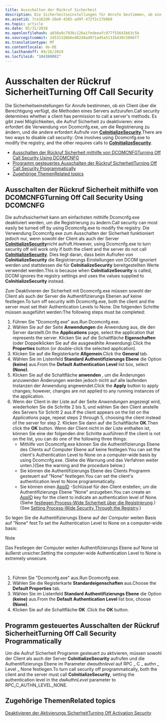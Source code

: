 ```yaml
---
title: Ausschalten der Rückruf Sicherheit
description: Die Sicherheitseinstellungen für Anrufe bestimmen, ob ein Client über die Berechtigung verfügt, die Methoden eines Servers aufzurufen. Es gibt zwei Möglichkeiten, die Aufruf Sicherheit zu deaktivieren. dazu gehört das Verwenden von Dcomcnfg.exe, um die Registrierung zu ändern, und das andere erfordert Aufrufe von CoInitializeSecurity.
ms.assetid: 7ce162d0-20e0-4385-ad9f-472f2c17b060
ms.topic: article
ms.date: 05/31/2018
ms.openlocfilehash: a838a9c7936c126a1fedeeafc977f55641b63c5b
ms.sourcegitcommit: 2d531328b6ed82d4ad971a45a5131b430c5866f7
ms.translationtype: MT
ms.contentlocale: de-DE
ms.lasthandoff: 09/16/2019
ms.locfileid: "104388082"
---
```

# <a name="turning-off-call-security"></a><span data-ttu-id="86395-104">Ausschalten der Rückruf Sicherheit</span><span class="sxs-lookup"><span data-stu-id="86395-104">Turning Off Call Security</span></span>

<span data-ttu-id="86395-105">Die Sicherheitseinstellungen für Anrufe bestimmen, ob ein Client über die Berechtigung verfügt, die Methoden eines Servers aufzurufen.</span><span class="sxs-lookup"><span data-stu-id="86395-105">Call security determines whether a client has permission to call a server's methods.</span></span> <span data-ttu-id="86395-106">Es gibt zwei Möglichkeiten, die Aufruf Sicherheit zu deaktivieren: eine erfordert die Verwendung von Dcomcnfg.exe, um die Registrierung zu ändern, und die andere erfordert Aufrufe von [**CoInitializeSecurity**](/windows/desktop/api/combaseapi/nf-combaseapi-coinitializesecurity).</span><span class="sxs-lookup"><span data-stu-id="86395-106">There are two ways to disable call security: One involves using Dcomcnfg.exe to modify the registry, and the other requires calls to [**CoInitializeSecurity**](/windows/desktop/api/combaseapi/nf-combaseapi-coinitializesecurity).</span></span>

-   [<span data-ttu-id="86395-107">Ausschalten der Rückruf Sicherheit mithilfe von DCOMCNFG</span><span class="sxs-lookup"><span data-stu-id="86395-107">Turning Off Call Security Using DCOMCNFG</span></span>](#turning-off-call-security-using-dcomcnfg)
-   [<span data-ttu-id="86395-108">Programm gesteuertes Ausschalten der Rückruf Sicherheit</span><span class="sxs-lookup"><span data-stu-id="86395-108">Turning Off Call Security Programmatically</span></span>](#turning-off-call-security-programmatically)
-   [<span data-ttu-id="86395-109">Zugehörige Themen</span><span class="sxs-lookup"><span data-stu-id="86395-109">Related topics</span></span>](#related-topics)

## <a name="turning-off-call-security-using-dcomcnfg"></a><span data-ttu-id="86395-110">Ausschalten der Rückruf Sicherheit mithilfe von DCOMCNFG</span><span class="sxs-lookup"><span data-stu-id="86395-110">Turning Off Call Security Using DCOMCNFG</span></span>

<span data-ttu-id="86395-111">Die aufrufssicherheit kann am einfachsten mithilfe Dcomcnfg.exe deaktiviert werden, um die Registrierung zu ändern.</span><span class="sxs-lookup"><span data-stu-id="86395-111">Call security can most easily be turned off by using Dcomcnfg.exe to modify the registry.</span></span> <span data-ttu-id="86395-112">Die Verwendung Dcomcnfg.exe zum Ausschalten der Sicherheit funktioniert jedoch nur, wenn sowohl der Client als auch der Server [**CoInitializeSecurity**](/windows/desktop/api/combaseapi/nf-combaseapi-coinitializesecurity)nicht aufruft.</span><span class="sxs-lookup"><span data-stu-id="86395-112">However, using Dcomcnfg.exe to turn security off will work only if both the client and the server do not call [**CoInitializeSecurity**](/windows/desktop/api/combaseapi/nf-combaseapi-coinitializesecurity).</span></span> <span data-ttu-id="86395-113">Dies liegt daran, dass beim Aufrufen von **CoInitializeSecurity** die Registrierungs Einstellungen von DCOM ignoriert werden und stattdessen die für **CoInitializeSecurity** bereitgestellten Werte verwendet werden.</span><span class="sxs-lookup"><span data-stu-id="86395-113">This is because when **CoInitializeSecurity** is called, DCOM ignores the registry settings and uses the values supplied to **CoInitializeSecurity** instead.</span></span>

<span data-ttu-id="86395-114">Zum Deaktivieren der Sicherheit mit Dcomcnfg.exe müssen sowohl der Client als auch der Server die Authentifizierungs Ebenen auf keine festlegen.</span><span class="sxs-lookup"><span data-stu-id="86395-114">To turn off security with Dcomcnfg.exe, both the client and the server must set their Authentication Levels to None.</span></span> <span data-ttu-id="86395-115">Die folgenden Schritte müssen ausgeführt werden:</span><span class="sxs-lookup"><span data-stu-id="86395-115">The following steps must be completed:</span></span>

1.  <span data-ttu-id="86395-116">Führen Sie "Dcomcnfg.exe" aus.</span><span class="sxs-lookup"><span data-stu-id="86395-116">Run Dcomcnfg.exe.</span></span>
2.  <span data-ttu-id="86395-117">Wählen Sie auf der Seite **Anwendungen** die Anwendung aus, die den Server darstellt.</span><span class="sxs-lookup"><span data-stu-id="86395-117">On the **Applications** page, select the application that represents the server.</span></span> <span data-ttu-id="86395-118">Klicken Sie auf die Schaltfläche **Eigenschaften** (oder Doppelklicken Sie auf die ausgewählte Anwendung).</span><span class="sxs-lookup"><span data-stu-id="86395-118">Click the **Properties** button (or double-click the selected application).</span></span>
3.  <span data-ttu-id="86395-119">Klicken Sie auf die Registerkarte **Allgemein**.</span><span class="sxs-lookup"><span data-stu-id="86395-119">Click the **General** tab.</span></span>
4.  <span data-ttu-id="86395-120">Wählen Sie im Listenfeld **Standard Authentifizierungs Ebene** die Option **(keine)** aus.</span><span class="sxs-lookup"><span data-stu-id="86395-120">From the **Default Authentication Level** list box, select **(None)**.</span></span>
5.  <span data-ttu-id="86395-121">Klicken Sie auf die Schaltfläche **anwenden** , um die Änderungen anzuwenden Änderungen werden jedoch nicht auf alle laufenden Instanzen der Anwendung angewendet.</span><span class="sxs-lookup"><span data-stu-id="86395-121">Click the **Apply** button to apply changes; however, changes are not applied to any running instances of the application.</span></span>
6.  <span data-ttu-id="86395-122">Wenn der Client in der Liste auf der Seite *Anwendungen* angezeigt wird, wiederholen Sie die Schritte 2 bis 5, und wählen Sie den Client anstelle des Servers für Schritt 2 aus.</span><span class="sxs-lookup"><span data-stu-id="86395-122">If the client appears on the list on the *Applications* page, repeat steps 2 through 5, choosing the client instead of the server for step 2.</span></span> <span data-ttu-id="86395-123">Klicken Sie dann auf die Schaltfläche **OK**.</span><span class="sxs-lookup"><span data-stu-id="86395-123">Then click the **OK** button.</span></span> <span data-ttu-id="86395-124">Wenn der Client nicht in der Liste enthalten ist, können Sie eine der folgenden drei Schritte ausführen:</span><span class="sxs-lookup"><span data-stu-id="86395-124">If the client is not on the list, you can do one of the following three things:</span></span>
    -   <span data-ttu-id="86395-125">Mithilfe von Dcomcnfg.exe können Sie die Authentifizierungs Ebene des Clients auf Computer Ebene auf keine festlegen.</span><span class="sxs-lookup"><span data-stu-id="86395-125">You can set the client's Authentication Level to None on a computer-wide basis by using Dcomcnfg.exe.</span></span> <span data-ttu-id="86395-126">(Siehe die Warnung und das Verfahren weiter unten.)</span><span class="sxs-lookup"><span data-stu-id="86395-126">(See the warning and the procedure below.)</span></span>
    -   <span data-ttu-id="86395-127">Sie können die Authentifizierungs Ebene des Clients Programm gesteuert auf "None" festlegen.</span><span class="sxs-lookup"><span data-stu-id="86395-127">You can set the client's authentication level to None programmatically.</span></span>
    -   <span data-ttu-id="86395-128">Sie können einen [AppID](appid-key.md) -Schlüssel für den Client erstellen, um die Authentifizierungs Ebene "None" anzugeben.</span><span class="sxs-lookup"><span data-stu-id="86395-128">You can create an [AppID](appid-key.md) key for the client to indicate an authentication level of None.</span></span> <span data-ttu-id="86395-129">(Siehe [festlegen Process-Wide Sicherheit über die Registrierung](setting-processwide-security-through-the-registry.md).)</span><span class="sxs-lookup"><span data-stu-id="86395-129">(See [Setting Process-Wide Security Through the Registry](setting-processwide-security-through-the-registry.md).)</span></span>

<span data-ttu-id="86395-130">So legen Sie die Authentifizierungs Ebene auf der Computer weiten Basis auf "None" fest:</span><span class="sxs-lookup"><span data-stu-id="86395-130">To set the Authentication Level to None on a computer-wide basis:</span></span>

> [!Note]  
> <span data-ttu-id="86395-131">Das Festlegen der Computer weiten Authentifizierungs Ebene auf None ist äußerst unsicher.</span><span class="sxs-lookup"><span data-stu-id="86395-131">Setting the computer-wide Authentication Level to None is extremely unsecure.</span></span>

 

1.  <span data-ttu-id="86395-132">Führen Sie "Dcomcnfg.exe" aus.</span><span class="sxs-lookup"><span data-stu-id="86395-132">Run Dcomcnfg.exe.</span></span>
2.  <span data-ttu-id="86395-133">Wählen Sie die Registerkarte **Standardeigenschaften** aus.</span><span class="sxs-lookup"><span data-stu-id="86395-133">Choose the **Default Properties** tab.</span></span>
3.  <span data-ttu-id="86395-134">Wählen Sie im Listenfeld **Standard Authentifizierungs Ebene** die Option **(keine)** aus.</span><span class="sxs-lookup"><span data-stu-id="86395-134">From the **Default Authentication Level** list box, choose **(None)**.</span></span>
4.  <span data-ttu-id="86395-135">Klicken Sie auf die Schaltfläche **OK** .</span><span class="sxs-lookup"><span data-stu-id="86395-135">Click the **OK** button.</span></span>

## <a name="turning-off-call-security-programmatically"></a><span data-ttu-id="86395-136">Programm gesteuertes Ausschalten der Rückruf Sicherheit</span><span class="sxs-lookup"><span data-stu-id="86395-136">Turning Off Call Security Programmatically</span></span>

<span data-ttu-id="86395-137">Um die Aufruf Sicherheit Programm gesteuert zu aktivieren, müssen sowohl der Client als auch der Server **CoInitializeSecurity** aufrufen und die Authentifizierungs Ebene im Parameter *dwauthnlevel* auf RPC \_ C \_ authn \_ Level \_ None festlegen.</span><span class="sxs-lookup"><span data-stu-id="86395-137">To turn call security off programmatically, both the client and the server must call **CoInitializeSecurity**, setting the authentication level in the *dwAuthnLevel* parameter to RPC\_C\_AUTHN\_LEVEL\_NONE.</span></span>

## <a name="related-topics"></a><span data-ttu-id="86395-138">Zugehörige Themen</span><span class="sxs-lookup"><span data-stu-id="86395-138">Related topics</span></span>

<dl> <dt>

[<span data-ttu-id="86395-139">Deaktivieren der Aktivierungs Sicherheit</span><span class="sxs-lookup"><span data-stu-id="86395-139">Turning Off Activation Security</span></span>](turning-off-activation-security.md)
</dt> </dl>

 

 





